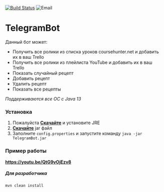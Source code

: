 [![Build Status](https://travis-ci.com/Teemitze/TelegramBot.svg?branch=master)](https://travis-ci.com/Teemitze/TelegramBot)
![Email](https://img.shields.io/badge/email-teemitze@gmail.com-red.svg)
# TelegramBot
Данный бот может:
- Получить все ролики из списка уроков coursehunter.net и добавить их в ваш Trello
- Получить все ролики из плейлиста YouTube и добавить их в ваш Trello
- Показать случайный рецепт
- Добавить рецепт
- Удалить рецепт
- Показать все рецепты

*Поддерживаются все ОС с Java 13*

### Установка
1) Пожалуйста [**Скачайте**](https://www.java.com/en/download/) и установите JRE
2) [**Скачайте**](https://github.com/Teemitze/TelegramBot/releases/latest) jar файл
3) Заполните ```config.properties``` и запустите команду ```java -jar TelegramBot.jar```

### Пример работы

**https://youtu.be/QtG9vOjEzv8**

##### Для разработчика
```mvn clean install```